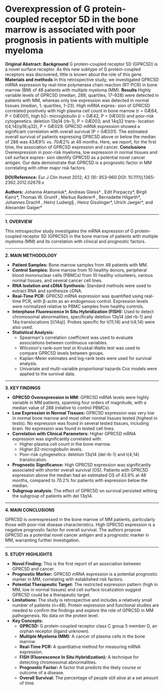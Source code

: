 # Overexpression of G protein-coupled receptor 5D in the bone marrow is associated with poor prognosis in patients with multiple myeloma

**Original Abstract:**
**Background** G protein-coupled receptor 5D (GPRC5D) is a novel surface receptor. As this new subtype of G
protein-coupled receptors was discovered, little is known about the role of this gene.
**Materials and methods** In this retrospective study, we investigated GPRC5D mRNA expression by real-time
polymerase chain reaction (RT-PCR) in bone marrow (BM) of 48 patients with multiple myeloma (MM).
**Results** Highly variable levels of GPRC5D (median, 288; quartiles, 17–928) were detected in patients with MM,
whereas only low expression was detected in normal tissues (median, 1; quartiles, 1–23). High mRNA expres-
sion of GPRC5D correlated positively with high plasma cell count in bone marrow (r = 0Æ64, P < 0Æ001), high b2-
microglobulin (r = 0Æ42, P = 0Æ003) and poor-risk cytogenetics: deletion 13q14 (rb-1), P = 0Æ003; and 14q32 trans-
location t(4;14)(p16;q32), P = 0Æ029. GPRC5D mRNA expression showed a significant correlation with overall
survival (P = 0Æ031). The estimated overall survival of patients expressing GPRC5D above or below the median
of 288 was 43Æ9% vs. 70Æ2% at 48 months. Here, we report, for the first time, the association of GPRC5D
expression and cancer.
**Conclusions** Overexpression in poor-risk myeloma, low expression in normal tissues and cell surface expres-
sion identify GPRC5D as a potential novel cancer antigen. Our data demonstrate that GPRC5D is a prognostic
factor in MM correlating with other major risk factors.

**DOI/Reference:** Eur J Clin Invest 2012; 42 (9): 953–960 DOI: 10.1111/j.1365-2362.2012.02679.x

**Authors:** Johanna Atamaniuk*, Andreas Gleiss†
, Edit Porpaczy*, Birgit Kainz*, Thomas W. Grunt‡
, Markus Raderer‡
,
Bernadette Hilgarth*, Johannes Drach‡
, Heinz Ludwig§
, Heinz Gisslinger*, Ulrich Jaeger*, and
Alexander Gaiger*

---

**1. OVERVIEW**

This *retrospective* study investigates the mRNA expression of G protein-coupled receptor 5D (GPRC5D) in the bone marrow of patients with multiple myeloma (MM) and its correlation with clinical and prognostic factors.

---

**2. MAIN METHODOLOGY**

*   **Patient Samples:** Bone marrow samples from 48 patients with MM.
*   **Control Samples:** Bone marrow from 10 healthy donors, peripheral blood mononuclear cells (PBMCs) from 10 healthy volunteers, various normal tissues, and several cancer cell lines.
*   **RNA Isolation and cDNA Synthesis:** Standard methods were used to extract RNA and synthesize cDNA.
*   **Real-Time PCR:** GPRC5D mRNA expression was quantified using real-time PCR, with β-actin as an endogenous control.  Expression levels were normalized relative to PBMC samples from healthy controls.
*   **Interphase Fluorescence In Situ Hybridization (FISH):** Used to detect chromosomal abnormalities, specifically deletion 13q14 (del rb-1) and 14q translocations [t(14q)].  Probes specific for t(11;14) and t(4;14) were also used.
*   **Statistical Analysis:**
    *   Spearman's correlation coefficient was used to evaluate associations between continuous variables.
    *   Wilcoxon's rank-sum test or Kruskal-Wallis test was used to compare GPRC5D levels between groups.
    *   Kaplan-Meier estimates and log-rank tests were used for survival analysis.
    *   Univariate and multi-variable proportional hazards Cox models were applied to the survival data.

---

**3. KEY FINDINGS**

*   **GPRC5D Overexpression in MM:** GPRC5D mRNA levels were highly variable in MM patients, spanning four orders of magnitude, with a median value of 288 (relative to control PBMCs).
*   **Low Expression in Normal Tissues:** GPRC5D expression was very low in normal bone marrow and most other normal tissues tested (highest in testis). No expression was found in several tested tissues, including brain. No expression was found in tested cell lines.
*   **Correlation with Clinical Parameters:** Higher GPRC5D mRNA expression was significantly correlated with:
    *   Higher plasma cell count in the bone marrow.
    *   Higher β2-microglobulin levels.
    *   Poor-risk cytogenetics: deletion 13q14 (del rb-1) and t(4;14) translocation.
*   **Prognostic Significance:** High GPRC5D expression was significantly associated with shorter overall survival (OS). Patients with GPRC5D expression above the median had an estimated OS of 43.9% at 48 months, compared to 70.2% for patients with expression below the median.
* **Subgroup analysis**: The effect of GPRC5D on survival persisted withing the subgroup of patients with del 13q14.
---

**4. MAIN CONCLUSIONS**

GPRC5D is overexpressed in the bone marrow of MM patients, particularly those with poor-risk disease characteristics.  High GPRC5D expression is a negative prognostic factor for overall survival.  The authors propose GPRC5D as a potential novel cancer antigen and a prognostic marker in MM, warranting further investigation.

---

**5. STUDY HIGHLIGHTS**

*   **Novel Finding:** This is the first report of an association between GPRC5D and cancer.
*   **Prognostic Marker:**  GPRC5D mRNA expression is a potential prognostic marker in MM, correlating with established risk factors.
*   **Potential Therapeutic Target:**  The restricted expression pattern (high in MM, low in normal tissues) and cell surface localization suggest GPRC5D could be a therapeutic target.
*   **Limitations:** The study is retrospective and includes a relatively small number of patients (n=48).  Protein expression and functional studies are needed to confirm the findings and explore the role of GPRC5D in MM pathogenesis. No data on the protein level.
* **Key Concepts:**
    *   **GPRC5D:** G protein-coupled receptor class C group 5 member D, an orphan receptor (ligand unknown).
    *   **Multiple Myeloma (MM):**  A cancer of plasma cells in the bone marrow.
    *   **Real-Time PCR:** A quantitative method for measuring mRNA expression.
    *   **FISH (Fluorescence In Situ Hybridization):** A technique for detecting chromosomal abnormalities.
    *   **Prognostic Factor:**  A factor that predicts the likely course or outcome of a disease.
    * **Overall Survival:** The percentage of people still alive at a set amount of time.